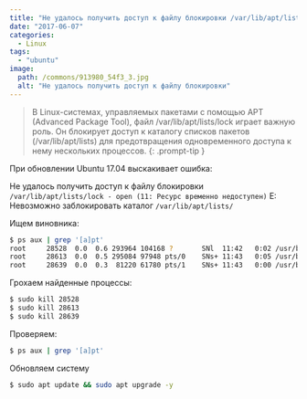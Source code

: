 ```yaml
---
title: "Не удалось получить доступ к файлу блокировки /var/lib/apt/lists/lock"
date: "2017-06-07"
categories: 
  - Linux
tags: 
  - "ubuntu"
image:
  path: /commons/913980_54f3_3.jpg
  alt: "Не удалось получить доступ к файлу блокировки"
---
```


> В Linux-системах, управляемых пакетами с помощью APT (Advanced Package Tool), файл /var/lib/apt/lists/lock играет важную роль. Он блокирует доступ к каталогу списков пакетов (/var/lib/apt/lists) для предотвращения одновременного доступа к нему нескольких процессов.
{: .prompt-tip }

При обновлении Ubuntu 17.04 выскакивает ошибка:

Не удалось получить доступ к файлу блокировки `/var/lib/apt/lists/lock - open (11: Ресурс временно недоступен)`
E: Невозможно заблокировать каталог `/var/lib/apt/lists/`

Ищем виновника:

```sh
$ ps aux | grep '[a]pt'
root     28528  0.0  0.6 293964 104168 ?       SNl  11:42   0:02 /usr/bin/python3 /usr/sbin/aptd
root     28613  0.0  0.5 295084 97948 pts/0    SNs+ 11:43   0:05 /usr/bin/python3 /usr/sbin/aptd
root     28639  0.0  0.3  81220 61780 pts/1    SNs+ 11:43   0:00 /usr/bin/dpkg --status-fd 76 --no-triggers --unpack --auto-deconfigure --recursive /tmp/apt-dpkg-install-CwaS8u
```

Грохаем найденные процессы:

```sh
$ sudo kill 28528
$ sudo kill 28613
$ sudo kill 28639
```

Проверяем:

```sh
$ ps aux | grep '[a]pt'
```

Обновляем систему

```sh
$ sudo apt update && sudo apt upgrade -y
```
